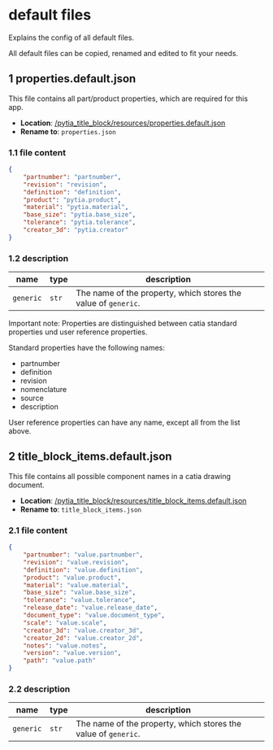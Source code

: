 # default files

Explains the config of all default files.

All default files can be copied, renamed and edited to fit your needs.

## 1 properties.default.json

This file contains all part/product properties, which are required for this app.

- **Location**: [/pytia_title_block/resources/properties.default.json](../pytia_title_block/resources/properties.default.json)
- **Rename to**: `properties.json`

### 1.1 file content

```json
{
    "partnumber": "partnumber",
    "revision": "revision",
    "definition": "definition",
    "product": "pytia.product",
    "material": "pytia.material",
    "base_size": "pytia.base_size",
    "tolerance": "pytia.tolerance",
    "creator_3d": "pytia.creator"
}
```

### 1.2 description

name | type | description
--- | --- | ---
`generic` | `str` | The name of the property, which stores the value of `generic`.

Important note: Properties are distinguished between catia standard properties und user reference properties.

Standard properties have the following names:

- partnumber
- definition
- revision
- nomenclature
- source
- description

User reference properties can have any name, except all from the list above.

## 2 title_block_items.default.json

This file contains all possible component names in a catia drawing document.

- **Location**: [/pytia_title_block/resources/title_block_items.default.json](../pytia_title_block/resources/title_block_items.default.json)
- **Rename to**: `title_block_items.json`

### 2.1 file content

```json
{
    "partnumber": "value.partnumber",
    "revision": "value.revision",
    "definition": "value.definition",
    "product": "value.product",
    "material": "value.material",
    "base_size": "value.base_size",
    "tolerance": "value.tolerance",
    "release_date": "value.release_date",
    "document_type": "value.document_type",
    "scale": "value.scale",
    "creator_3d": "value.creator_3d",
    "creator_2d": "value.creator_2d",
    "notes": "value.notes",
    "version": "value.version",
    "path": "value.path"
}
```

### 2.2 description

name | type | description
--- | --- | ---
`generic` | `str` | The name of the property, which stores the value of `generic`.
